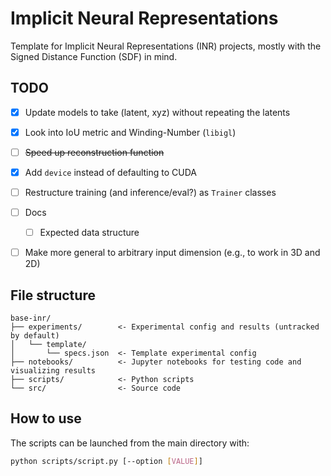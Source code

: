# Implicit Neural Representations
Template for Implicit Neural Representations (INR) projects, mostly with the Signed Distance Function (SDF) in mind.

## TODO
* [X] Update models to take (latent, xyz) without repeating the latents
* [X] Look into IoU metric and Winding-Number (`libigl`)
* [ ] ~~Speed up reconstruction function~~
* [X] Add `device` instead of defaulting to CUDA
* [ ] Restructure training (and inference/eval?) as `Trainer` classes
* [ ] Docs
  * [ ] Expected data structure
* [ ] Make more general to arbitrary input dimension (e.g., to work in 3D and 2D)


## File structure
    base-inr/
    ├── experiments/        <- Experimental config and results (untracked by default)
    │   └── template/
    │       └── specs.json  <- Template experimental config
    ├── notebooks/          <- Jupyter notebooks for testing code and visualizing results
    ├── scripts/            <- Python scripts
    └── src/                <- Source code


## How to use
The scripts can be launched from the main directory with:
```bash
python scripts/script.py [--option [VALUE]]
```
